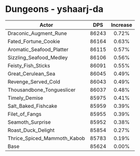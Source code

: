 # Dungeons - yshaarj-da
| Actor | DPS | Increase |
|---|:---:|:---:|
|Draconic_Augment_Rune|86243|0.72%|
|Fated_Fortune_Cookie|86164|0.63%|
|Aromatic_Seafood_Platter|86115|0.57%|
|Sizzling_Seafood_Medley|86106|0.56%|
|Feisty_Fish_Sticks|86091|0.55%|
|Great_Cerulean_Sea|86045|0.49%|
|Revenge_Served_Cold|86043|0.49%|
|Thousandbone_Tongueslicer|86037|0.48%|
|Timely_Demise|85975|0.41%|
|Salt_Baked_Fishcake|85959|0.39%|
|Filet_of_Fangs|85955|0.39%|
|Seamoth_Surprise|85952|0.38%|
|Roast_Duck_Delight|85854|0.27%|
|Thrice_Spiced_Mammoth_Kabob|85783|0.19%|
|Base|85624|0.00%|

